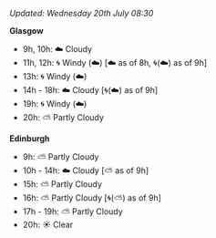 *Updated: Wednesday 20th July 08:30*

**Glasgow**

* 9h, 10h: :cloud: Cloudy
* 11h, 12h: :cyclone: Windy (:cloud:) [:cloud: as of 8h, :cyclone:(:cloud:) as of 9h]
* 13h: :cyclone: Windy (:cloud:)
* 14h - 18h: :cloud: Cloudy [:cyclone:(:cloud:) as of 9h]
* 19h: :cyclone: Windy (:cloud:)
* 20h: :partly_sunny: Partly Cloudy

**Edinburgh**

* 9h: :partly_sunny: Partly Cloudy
* 10h - 14h: :cloud: Cloudy [:partly_sunny: as of 9h]
* 15h: :partly_sunny: Partly Cloudy
* 16h: :partly_sunny: Partly Cloudy [:cyclone:(:partly_sunny:) as of 9h]
* 17h - 19h: :partly_sunny: Partly Cloudy
* 20h: :sunny: Clear
